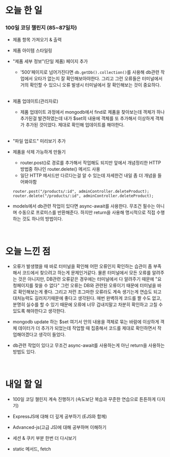 # 오늘 한 일

### 100일 코딩 챌린지 (85~87일차)

- 제품 항목 가져오기 & 출력
- 제품 아이템 스타일링
- "제품 세부 정보"(단일 제품) 페이지 추가

  - '500'페이지로 넘어가진다면 `db.getDb().collection()`를 사용해 db관련 작업에서 오타가 없는지 잘 확인해보아야한다. 그리고 그런 오류들은 터미널에서 거의 확인할 수 있으니 오류 발생시 터미널에서 잘 확인해보는 것이 중요하다.

  <br />

- 제품 업데이트(관리자로)

  - 제품 업데이트 과정에서 mongodb에서 find로 제품을 찾아보는데 객체가 하나 추가된걸 발견하였는데 내가 $set의 내용에 객체를 또 추가해서 이상하게 객체가 추가된 것이었다. 제대로 확인해 업데이트를 해야한다.

  <br />

- "파일 업로드" 미리보기 추가
- 제품을 삭제 가능하게 만들기

  - router.post()로 경로를 추가해서 작업해도 되지만 앞에서 개념정리한 HTTP 방법중 하나인 router.delete() 메서드 사용
  - 일단 HTTP 메서드만 다르다는걸 알 수 있는데 자세한건 내일 좀 더 개념을 들어봐야함

  ```
  router.post("/products/:id", adminController.deleteProduct);
  router.delete("/products/:id", adminController.deleteProduct);
  ```

- models에서 db관련 작업이 있다면 async-await를 사용한다. 무조건 필수는 아니며 수동으로 프로미스를 반환해준다. 하지만 return을 사용해 명시적으로 직접 수행하는 것도 하나의 방법이다.

<br />

# 오늘 느낀 점

- 오류가 발생했을 때 바로 터미널을 확인해 어떤 오류인지 확인하는 습관이 좀 부족해서 코드에서 찾으려고 하는게 문제인거같다. 물론 터미널에서 모든 오류를 알려주는 것은 아니지만, DB관련 오류같은 경우에는 터미널에서 다 알려주기 때문에 "요청페이지를 찾을 수 없다" 그런 오류는 DB와 관련된 오류이기 때문에 터미널을 바로 확인해보는게 좋다. 그리고 저런 조그마한 오류라도 계속 생기는게 연습도 되고 대처능력도 길러지기때문에 좋다고 생각된다. 매번 완벽하게 코드를 짤 수도 없고, 분명히 실수를 할 수 있기 때문에 오류에 너무 겁내지말고 차분히 확인하고 고칠 수 있도록 해야한다고 생각한다.

- mongodb update 하는 $set 여기서 안의 내용을 객체로 묶는 바람에 이상하게 객체 데이터가 더 추가가 되었는데 작업할 때 집중해서 코드를 제대로 확인하면서 작업해야겠다고 생각이 들었다.

- db관련 작업이 있다고 무조건 async-await를 사용하는게 아닌 return을 사용하는 방법도 있다.

<br />

# 내일 할 일

- 100일 코딩 챌린지 계속 진행하기 (속도보단 복습과 꾸준한 연습으로 튼튼하게 다지기)

- ExpressJS에 대해 더 깊게 공부하기 (EJS와 함께)

- Advanced-js(고급 JS)에 대해 공부하며 이해하기

- 세션 & 쿠키 부분 한번 더 다시보기

- static 메서드, fetch
